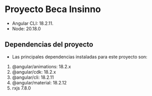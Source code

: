 # Proyecto Beca Insinno 
  - Angular CLI: 18.2.11.
  - Node: 20.18.0
  
## Dependencias del proyecto
  - Las principales dependencias instaladas para este proyecto son:

1. @angular/animations: 18.2.x
2. @angular/cdk: 18.2.x
3. @angular/cli: 18.2.11
4. @angular/material: 18.2.12
5. rxjs 7.8.0
